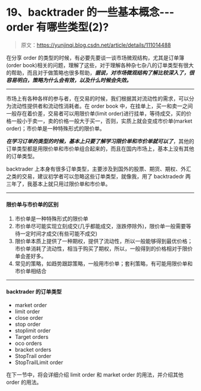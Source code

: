 # 19、backtrader 的一些基本概念---order 有哪些类型(2)?

> 原文：<https://yunjinqi.blog.csdn.net/article/details/111014488>

在分享 order 的类型的时候，有必要先要谈一谈市场微观结构，尤其是订单簿(order book)相关的问题，理解了这些，对于理解各种杂七杂八的订单类型有很大的帮助，而且对于做策略也很多帮助，***据说，对市场微观结构了解比较深入了，很容易明白，策略为什么会有效，以及什么时候会失效。***

* * *

市场上有各种各样的参与者，在交易的时候，我们根据其对流动性的需求，可以分为流动性提供者和流动性消耗者。在 order book 中，在挂单上，买一和卖一之间一般存在着价差，交易者可以用限价单(limit order)进行挂单，等待成交，买的价格一般小于卖一，卖的价格一般大于买一，否则，实质上就会变成市价单(market order)；市价单是一种特殊形式的限价单。

***在学习订单的类型的时候，基本上只要了解学习限价单和市价单就可以了***，其他的订单类型都是用限价单和市价单组合起来的，而且在国内市场上，基本上没有其他的订单类型。

backtrader 上本身有很多订单类型，主要涉及到国外的股票、期货、期权、外汇之类的交易，建议初学者可以忽略这些订单类型，就像我，用了 backtradedr 两三年了，我基本上就只用过限价单和市价单。

* * *

#### 限价单与市价单的区别

1.  市价单是一种特殊形式的限价单
2.  市价单尽可能实现立刻成交(几乎都能成交，涨跌停除外)，限价单一般需要等待一定时间才成交(有些可能不成交)
3.  限价单本质上提供了一种期权，提供了流动性，所以一般能够得到最优价格；市价单消耗了流动性，相当于购买了期权，所以，一般得到的价格相对于限价单会差好多。
4.  常见的策略，如趋势跟踪策略，一般用市价单；套利策略，有可能用限价单和市价单相结合

* * *

#### backtrader 的订单类型

*   market order
*   limit order
*   close order
*   stop order
*   stoplimit order
*   Target orders
*   oco orders
*   bracket orders
*   StopTrail order
*   StopTrailLimit order

在下一节中，将会详细介绍 limit order 和 market order 的用法，并介绍其他 order 的用法。